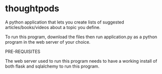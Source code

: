 # thoughtpods
A python application that lets you create lists of suggested articles/books/videos about a topic you define.

To run this program, download the files then run application.py as a python program in the web server of your choice.

PRE-REQUISITES

The web server used to run this program needs to have a working install of both flask and sqlalchemy to run this program.
